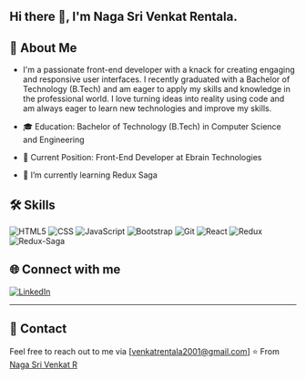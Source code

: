## Hi there 👋, I'm Naga Sri Venkat Rentala.


## 🚀 About Me

- I'm a passionate front-end developer with a knack for creating engaging and responsive user interfaces. I recently graduated with a Bachelor of Technology (B.Tech) and am eager to apply my skills and knowledge in the professional world. I love turning ideas into reality using code and am always eager to learn new technologies and improve my skills.

- 🎓 Education: Bachelor of Technology (B.Tech) in Computer Science and Engineering
- 💼 Current Position: Front-End Developer at Ebrain Technologies
- 🌱 I’m currently learning Redux Saga

## 🛠 Skills

![HTML5](https://img.shields.io/badge/-HTML5-E34F26?logo=html5&logoColor=white) ![CSS](https://img.shields.io/badge/-CSS3-1572B6?logo=css3&logoColor=white) ![JavaScript](https://img.shields.io/badge/-JavaScript-F7DF1E?logo=javascript&logoColor=black) ![Bootstrap](https://img.shields.io/badge/-Bootstrap-7952B3?logo=bootstrap&logoColor=white)  ![Git](https://img.shields.io/badge/-Git-F05032?logo=git&logoColor=white)
![React](https://img.shields.io/badge/-React-61DAFB?logo=react&logoColor=black) ![Redux](https://img.shields.io/badge/Redux-764ABC?style=flat&logo=redux&logoColor=white) ![Redux-Saga](https://img.shields.io/badge/Redux--Saga-764ABC?style=flat&logo=redux-saga&logoColor=white)


## 🌐 Connect with me

[![LinkedIn](https://img.shields.io/badge/LinkedIn-blue?style=flat&logo=linkedin&labelColor=blue)](https://www.linkedin.com/in/nagasri-venkat-r-a50402217/)

---
## 📧 Contact

Feel free to reach out to me via [venkatrentala2001@gmail.com]
⭐️ From [Naga Sri Venkat R](https://github.com/NagaSriVenkatR)
